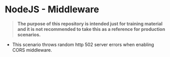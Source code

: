 # NodeJS - Middleware

>**The purpose of this repository is intended just for training material and it is not recommended to take this as a reference for production scenarios.**

- This scenario throws random http 502 server errors when enabling CORS middleware.